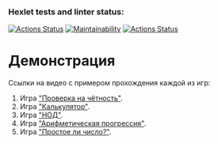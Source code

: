 ### Hexlet tests and linter status:
[![Actions Status](https://github.com/Frit027/frontend-project-lvl1/workflows/hexlet-check/badge.svg)](https://github.com/Frit027/frontend-project-lvl1/actions)
[![Maintainability](https://api.codeclimate.com/v1/badges/a99a88d28ad37a79dbf6/maintainability)](https://codeclimate.com/github/codeclimate/codeclimate/maintainability)
[![Actions Status](https://github.com/Frit027/frontend-project-lvl1/workflows/lint-check/badge.svg)](https://github.com/Frit027/frontend-project-lvl1/actions/workflows/lint-check.yml)

# Демонстрация
Ссылки на видео с примером прохождения каждой из игр:
1. Игра ["Проверка на чётность"](https://drive.google.com/file/d/1SYo-L2yxF4_oUoUPyyN2MhNrsrF-YGg7/view?usp=sharing).
2. Игра ["Калькулятор"](https://drive.google.com/file/d/1tpVpi2bZ-eD9ZKvdxAdAz2yCm6HeALMy/view?usp=sharing).
3. Игра ["НОД"](https://drive.google.com/file/d/1cKAwqtl7GRNV2VrLoxwUZAA1gWYb8tJK/view?usp=sharing).
4. Игра ["Арифметическая прогрессия"](https://drive.google.com/file/d/11VJClKSWZZQu4IGapU6sIyPZTP9dI0Jj/view?usp=sharing).
5. Игра ["Простое ли число?"](https://drive.google.com/file/d/1tcOl_KdRqgPg438nHqle79WMANlxuKke/view?usp=sharing).